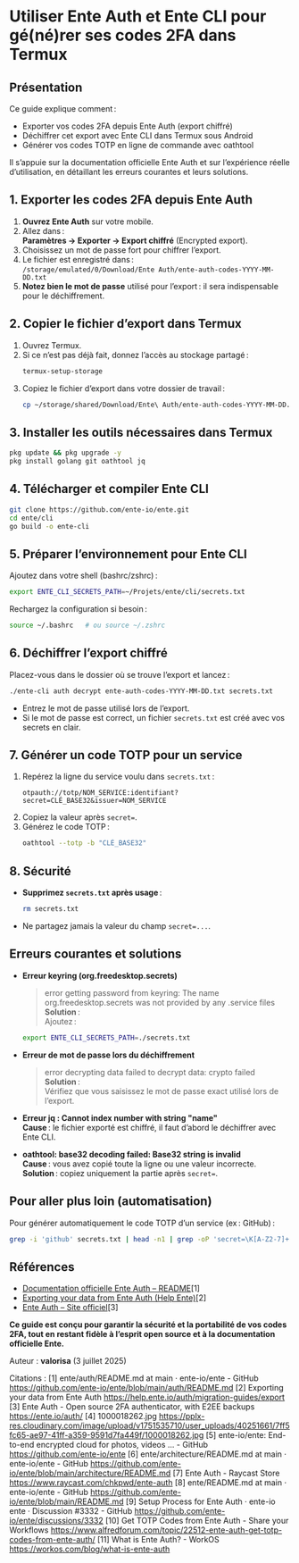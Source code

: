 # Utiliser Ente Auth et Ente CLI pour gé(né)rer ses codes 2FA dans Termux

## Présentation

Ce guide explique comment :
- Exporter vos codes 2FA depuis Ente Auth (export chiffré)
- Déchiffrer cet export avec Ente CLI dans Termux sous Android
- Générer vos codes TOTP en ligne de commande avec oathtool

Il s’appuie sur la documentation officielle Ente Auth et sur l’expérience réelle d’utilisation, en détaillant les erreurs courantes et leurs solutions.

## 1. Exporter les codes 2FA depuis Ente Auth

1. **Ouvrez Ente Auth** sur votre mobile.
2. Allez dans :  
   **Paramètres → Exporter → Export chiffré** (Encrypted export).
3. Choisissez un mot de passe fort pour chiffrer l’export.
4. Le fichier est enregistré dans :  
   `/storage/emulated/0/Download/Ente Auth/ente-auth-codes-YYYY-MM-DD.txt`
5. **Notez bien le mot de passe** utilisé pour l’export : il sera indispensable pour le déchiffrement.

## 2. Copier le fichier d’export dans Termux

1. Ouvrez Termux.
2. Si ce n’est pas déjà fait, donnez l’accès au stockage partagé :
   ```sh
   termux-setup-storage
   ```
3. Copiez le fichier d’export dans votre dossier de travail :
   ```sh
   cp ~/storage/shared/Download/Ente\ Auth/ente-auth-codes-YYYY-MM-DD.txt ~/Projets/ente/cli/
   ```

## 3. Installer les outils nécessaires dans Termux

```sh
pkg update && pkg upgrade -y
pkg install golang git oathtool jq
```

## 4. Télécharger et compiler Ente CLI

```sh
git clone https://github.com/ente-io/ente.git
cd ente/cli
go build -o ente-cli
```

## 5. Préparer l’environnement pour Ente CLI

Ajoutez dans votre shell (bashrc/zshrc) :
```sh
export ENTE_CLI_SECRETS_PATH=~/Projets/ente/cli/secrets.txt
```
Rechargez la configuration si besoin :
```sh
source ~/.bashrc   # ou source ~/.zshrc
```

## 6. Déchiffrer l’export chiffré

Placez-vous dans le dossier où se trouve l’export et lancez :
```sh
./ente-cli auth decrypt ente-auth-codes-YYYY-MM-DD.txt secrets.txt
```
- Entrez le mot de passe utilisé lors de l’export.
- Si le mot de passe est correct, un fichier `secrets.txt` est créé avec vos secrets en clair.

## 7. Générer un code TOTP pour un service

1. Repérez la ligne du service voulu dans `secrets.txt` :
   ```
   otpauth://totp/NOM_SERVICE:identifiant?secret=CLÉ_BASE32&issuer=NOM_SERVICE
   ```
2. Copiez la valeur après `secret=`.
3. Générez le code TOTP :
   ```sh
   oathtool --totp -b "CLÉ_BASE32"
   ```

## 8. Sécurité

- **Supprimez `secrets.txt` après usage** :
  ```sh
  rm secrets.txt
  ```
- Ne partagez jamais la valeur du champ `secret=...`.

## Erreurs courantes et solutions

- **Erreur keyring (org.freedesktop.secrets)**  
  > error getting password from keyring: The name org.freedesktop.secrets was not provided by any .service files  
  **Solution** :  
  Ajoutez :  
  ```sh
  export ENTE_CLI_SECRETS_PATH=./secrets.txt
  ```

- **Erreur de mot de passe lors du déchiffrement**  
  > error decrypting data failed to decrypt data: crypto failed  
  **Solution** :  
  Vérifiez que vous saisissez le mot de passe exact utilisé lors de l’export.

- **Erreur jq : Cannot index number with string "name"**  
  **Cause** : le fichier exporté est chiffré, il faut d’abord le déchiffrer avec Ente CLI.

- **oathtool: base32 decoding failed: Base32 string is invalid**  
  **Cause** : vous avez copié toute la ligne ou une valeur incorrecte.  
  **Solution** : copiez uniquement la partie après `secret=`.

## Pour aller plus loin (automatisation)

Pour générer automatiquement le code TOTP d’un service (ex : GitHub) :
```sh
grep -i 'github' secrets.txt | head -n1 | grep -oP 'secret=\K[A-Z2-7]+' | xargs -I{} oathtool --totp -b {}
```

## Références

- [Documentation officielle Ente Auth – README](https://github.com/ente-io/ente/blob/main/auth/README.md)[1]
- [Exporting your data from Ente Auth (Help Ente)](https://help.ente.io/auth/migration-guides/export)[2]
- [Ente Auth – Site officiel](https://ente.io/auth/)[3]

**Ce guide est conçu pour garantir la sécurité et la portabilité de vos codes 2FA, tout en restant fidèle à l’esprit open source et à la documentation officielle Ente.**

Auteur : **valorisa** (3 juillet 2025)

Citations :
[1] ente/auth/README.md at main · ente-io/ente - GitHub https://github.com/ente-io/ente/blob/main/auth/README.md
[2] Exporting your data from Ente Auth https://help.ente.io/auth/migration-guides/export
[3] Ente Auth - Open source 2FA authenticator, with E2EE backups https://ente.io/auth/
[4] 1000018262.jpg https://pplx-res.cloudinary.com/image/upload/v1751535710/user_uploads/40251661/7ff5fc65-ae97-41ff-a359-9591d7fa449f/1000018262.jpg
[5] ente-io/ente: End-to-end encrypted cloud for photos, videos ... - GitHub https://github.com/ente-io/ente
[6] ente/architecture/README.md at main · ente-io/ente - GitHub https://github.com/ente-io/ente/blob/main/architecture/README.md
[7] Ente Auth - Raycast Store https://www.raycast.com/chkpwd/ente-auth
[8] ente/README.md at main · ente-io/ente - GitHub https://github.com/ente-io/ente/blob/main/README.md
[9] Setup Process for Ente Auth · ente-io ente · Discussion #3332 - GitHub https://github.com/ente-io/ente/discussions/3332
[10] Get TOTP Codes from Ente Auth - Share your Workflows https://www.alfredforum.com/topic/22512-ente-auth-get-totp-codes-from-ente-auth/
[11] What is Ente Auth? - WorkOS https://workos.com/blog/what-is-ente-auth
